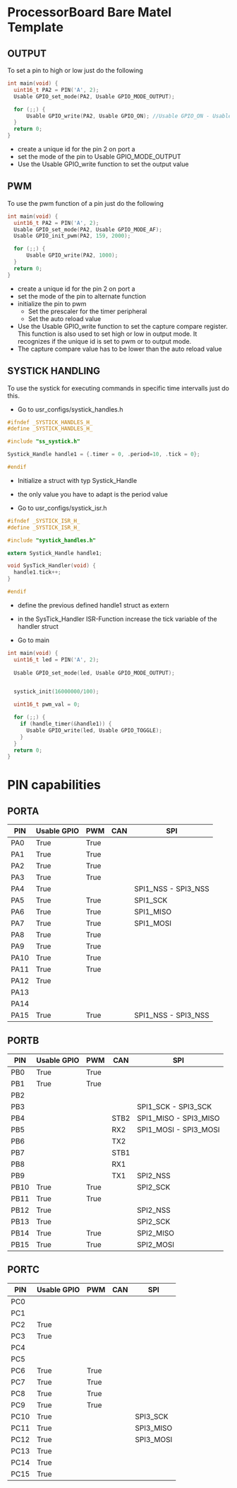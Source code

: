 # ProcessorBoard Bare Matel Template

## OUTPUT
To set a pin to high or low just do the following
```c
int main(void) {
  uint16_t PA2 = PIN('A', 2);
  Usable GPIO_set_mode(PA2, Usable GPIO_MODE_OUTPUT);

  for (;;) {
      Usable GPIO_write(PA2, Usable GPIO_ON); //Usable GPIO_ON - Usable GPIO_OFF - Usable GPIO_TOGGLE
  }
  return 0;
}

```
- create a unique id for the pin 2 on port a
- set the mode of the pin to Usable GPIO_MODE_OUTPUT
- Use the Usable GPIO_write function to set the output value


## PWM
To use the pwm function of a pin just do the following
```c
int main(void) {
  uint16_t PA2 = PIN('A', 2);
  Usable GPIO_set_mode(PA2, Usable GPIO_MODE_AF);
  Usable GPIO_init_pwm(PA2, 159, 2000);

  for (;;) {
      Usable GPIO_write(PA2, 1000);
  }
  return 0;
}

```
- create a unique id for the pin 2 on port a
- set the mode of the pin to alternate function
- initialize the pin to pwm
    - Set the prescaler for the timer peripheral 
    - Set the auto reload value
- Use the Usable GPIO_write function to set the capture compare register. 
  This function is also used to set high or low in output mode. 
  It recognizes if the unique id is set to pwm or to output mode.
- The capture compare value has to be lower than the auto reload value


## SYSTICK HANDLING
To use the systick for executing commands in specific time intervalls just do this.

- Go to usr_configs/systick_handles.h
```c
#ifndef _SYSTICK_HANDLES_H_
#define _SYSTICK_HANDLES_H_

#include "ss_systick.h"

Systick_Handle handle1 = {.timer = 0, .period=10, .tick = 0};

#endif
```
- Initialize a struct with typ Systick_Handle
- the only value you have to adapt is the period value

- Go to usr_configs/systick_isr.h
```c
#ifndef _SYSTICK_ISR_H_
#define _SYSTICK_ISR_H_

#include "systick_handles.h"

extern Systick_Handle handle1;

void SysTick_Handler(void) {
  handle1.tick++;
}

#endif
```
- define the previous defined handle1 struct as extern
- in the SysTick_Handler ISR-Function increase the tick variable of the handler struct

- Go to main
```c
int main(void) {
  uint16_t led = PIN('A', 2);
  
  Usable GPIO_set_mode(led, Usable GPIO_MODE_OUTPUT);


  systick_init(16000000/100);

  uint16_t pwm_val = 0;

  for (;;) {
    if (handle_timer(&handle1)) {
      Usable GPIO_write(led, Usable GPIO_TOGGLE);
    }
  }
  return 0;
}
```

# PIN capabilities
## PORTA
|PIN|Usable GPIO|PWM|CAN|SPI|
|-|-|-|-|-|
|PA0|True|True|||
|PA1|True|True|||
|PA2|True|True|||
|PA3|True|True|||
|PA4|True|||SPI1_NSS - SPI3_NSS|
|PA5|True|True||SPI1_SCK|
|PA6|True|True||SPI1_MISO|
|PA7|True|True||SPI1_MOSI|
|PA8|True|True|||
|PA9|True|True|||
|PA10|True|True|||
|PA11|True|True|||
|PA12|True||||
|PA13|||||
|PA14|||||
|PA15|True|True||SPI1_NSS - SPI3_NSS|

## PORTB
|PIN|Usable GPIO|PWM|CAN|SPI|
|-|-|-|-|-|
|PB0|True|True|||
|PB1|True|True|||
|PB2|||||
|PB3||||SPI1_SCK - SPI3_SCK|
|PB4|||STB2|SPI1_MISO - SPI3_MISO|
|PB5|||RX2|SPI1_MOSI - SPI3_MOSI|
|PB6|||TX2||
|PB7|||STB1||
|PB8|||RX1||
|PB9|||TX1|SPI2_NSS|
|PB10|True|True||SPI2_SCK|
|PB11|True|True|||
|PB12|True|||SPI2_NSS|
|PB13|True|||SPI2_SCK|
|PB14|True|True||SPI2_MISO|
|PB15|True|True||SPI2_MOSI|

## PORTC
|PIN|Usable GPIO|PWM|CAN|SPI|
|-|-|-|-|-|
|PC0|||||
|PC1|||||
|PC2|True||||
|PC3|True||||
|PC4|||||
|PC5|||||
|PC6|True|True|||
|PC7|True|True|||
|PC8|True|True|||
|PC9|True|True|||
|PC10|True|||SPI3_SCK|
|PC11|True|||SPI3_MISO|
|PC12|True|||SPI3_MOSI|
|PC13|True||||
|PC14|True||||
|PC15|True||||

